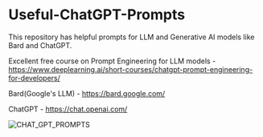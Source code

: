 # Useful-ChatGPT-Prompts
This repository has helpful prompts for LLM and Generative AI models like Bard and ChatGPT.

Excellent free course on Prompt Engineering for LLM models - https://www.deeplearning.ai/short-courses/chatgpt-prompt-engineering-for-developers/


Bard(Google's LLM) - https://bard.google.com/ 

ChatGPT - https://chat.openai.com/ 


![CHAT_GPT_PROMPTS](https://github.com/anishsingh20/Useful-ChatGPT-Prompts/assets/15655876/12acb237-6560-4219-acf5-154692c674b0)


